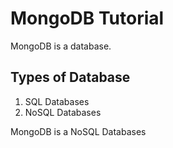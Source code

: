 # MongoDB Tutorial

MongoDB is a database.

## Types of Database
1. SQL Databases
2. NoSQL Databases

MongoDB is a NoSQL Databases